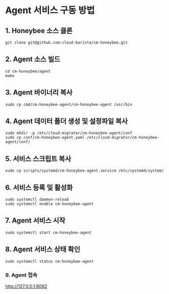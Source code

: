 # Agent 서비스 구동 방법

## 1. Honeybee 소스 클론

```shell
git clone git@github.com:cloud-barista/cm-honeybee.git
```

## 2. Agent 소스 빌드

```shell
cd cm-honeybee/agent
make
```

## 3. Agent 바이너리 복사

```shell
sudo cp cmd/cm-honeybee-agent/cm-honeybee-agent /usr/bin
```

## 4. Agent 데이터 폴더 생성 및 설정파일 복사

```shell
sudo mkdir -p /etc/cloud-migrator/cm-honeybee-agent/conf
sudo cp conf/cm-honeybee-agent.yaml /etc/cloud-migrator/cm-honeybee-agent/conf/
```

## 5. 서비스 스크립트 복사

```shell
sudo cp scripts/systemd/cm-honeybee-agent.service /etc/systemd/system/
```

## 6. 서비스 등록 및 활성화

```shell
sudo systemctl daemon-reload
sudo systemctl enable cm-honeybee-agent
```

## 7. Agent 서비스 시작

```shell
sudo systemctl start cm-honeybee-agent
```

## 8. Agent 서비스 상태 확인

```shell
sudo systemctl status cm-honeybee-agent
```

### 9. Agent 접속
http://127.0.0.1:8082
